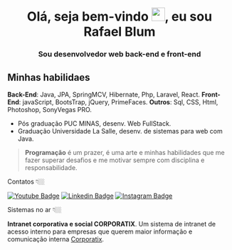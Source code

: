 <h1 align="center">Olá, seja bem-vindo <img src="https://raw.githubusercontent.com/kaueMarques/kaueMarques/master/hi.gif" width="30px">, eu sou Rafael Blum</h1>
<h3 align="center">Sou desenvolvedor web back-end e front-end</h3>

## Minhas habilidaes

**Back-End**: Java, JPA, SpringMCV, Hibernate, Php, Laravel, React.
**Front-End**: javaScript, BootsTrap, jQuery, PrimeFaces.
**Outros**: Sql, CSS, Html, Photoshop, SonyVegas PRO.
- Pós graduação PUC MINAS, desenv. Web FullStack.
- Graduação Universidade La Salle, desenv. de sistemas para web com Java.


> **Programação** é um prazer, é uma arte e minhas habilidades que me fazer superar desafios e me motivar sempre com disciplina e responsabilidade.

Contatos 👇🏼

[![Youtube Badge](https://img.shields.io/badge/-Youtube-FF0000?style=flat-square&labelColor=FF0000&logo=youtube&logoColor=white&link=https://www.youtube.com/user/rafablum/videos)](https://www.youtube.com/user/rafablum/videos)
[![Linkedin Badge](https://img.shields.io/badge/-LinkedIn-blue?style=flat-square&logo=Linkedin&logoColor=white&link=https://www.linkedin.com/in/rafael-blum-237133114s/)](https://www.linkedin.com/in/rafael-blum-237133114s/)
[![Instagram Badge](https://img.shields.io/badge/-Instagram-violet?style=flat-square&logo=Instagram&logoColor=white&link=https://www.instagram.com/rafablum_/)](https://www.instagram.com/rafablum_/)


Sistemas no ar 👇🏼

**Intranet corporativa e social CORPORATIX**. Um sistema de intranet de acesso interno para empresas que querem maior informação e comunicação interna [Corporatix](https://corporatix.com.br/).
